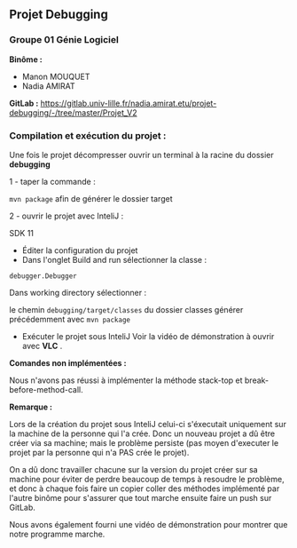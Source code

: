 ## Projet Debugging

### Groupe 01 Génie Logiciel

**Binôme :**
- Manon MOUQUET
- Nadia AMIRAT

**GitLab :** 
https://gitlab.univ-lille.fr/nadia.amirat.etu/projet-debugging/-/tree/master/Projet_V2

### Compilation et exécution du projet :

Une fois le projet décompresser ouvrir un terminal à la racine du dossier **debugging**

1 - taper la commande : 

``` mvn package ``` afin de générer le dossier target

2 - ouvrir  le projet avec InteliJ :


SDK 11

* Éditer la configuration du projet 
* Dans l'onglet Build and run sélectionner la classe :

```debugger.Debugger```

Dans working directory sélectionner : 

le chemin ```debugging/target/classes``` du dossier classes générer précédemment avec   ``` mvn package ``` 

- Exécuter le projet sous InteliJ
Voir la vidéo de démonstration à ouvrir avec **VLC** .

**Comandes non implémentées :**

Nous n'avons pas réussi à implémenter la méthode stack-top et break-before-method-call.

**Remarque :**

Lors de la création du projet sous InteliJ celui-ci s'éxecutait uniquement sur la machine de la personne qui l'a crée.
Donc un nouveau projet a dû être créer via sa machine; mais le problème persiste (pas moyen d'executer le projet par la personne qui n'a PAS crée le projet).

On a dû donc travailler chacune sur la version du projet créer sur sa machine pour éviter de perdre beaucoup de temps à resoudre le problème, et donc à chaque fois faire un copier coller des méthodes implémenté par l'autre binôme pour s'assurer que tout marche ensuite faire un push sur GitLab.

Nous avons également fourni une vidéo de démonstration pour montrer que notre programme marche.

